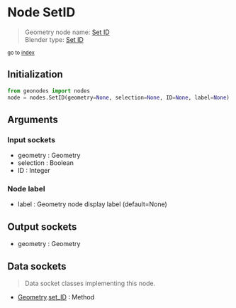 
# Node SetID

> Geometry node name: [Set ID](https://docs.blender.org/manual/en/latest/modeling/geometry_nodes/geometry/set_id.html)<br>
  Blender type: [Set ID](https://docs.blender.org/api/current/bpy.types.GeometryNodeSetID.html)
  
<sub>go to [index](/docs/index.md)</sub>

Initialization
--------------

```python
from geonodes import nodes
node = nodes.SetID(geometry=None, selection=None, ID=None, label=None)
```



## Arguments


### Input sockets

- geometry : Geometry
- selection : Boolean
- ID : Integer

### Node label

- label : Geometry node display label (default=None)

## Output sockets

- geometry : Geometry

## Data sockets

> Data socket classes implementing this node.
  
  
- [Geometry](/docs/sockets/Geometry.md).[set_ID](/docs/sockets/Geometry.md#set_id) : Method
  
